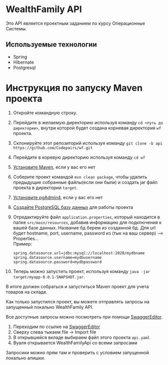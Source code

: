 # WealthFamily API

Это API является проектным заданием по курсу Операционные Системы.

## Используемые технологии

- Spring
- Hibernate
- Postgresql

# Инструкция по запуску Maven проекта

1. Откройте командную строку.

2. Перейдите в желаемую директорию используя команду `cd <путь до директории>`, внутри которой будет создана корневая
   директория `wf` проекта.

3. Склонируйте этот репозиторий используя команду `git clone -b api https://github.com/Codepairs/wf.git`

4. Перейдите в коревую директорию используя команду `cd wf`

5. [Установите Maven](https://www.educative.io/answers/how-to-install-maven-in-windows-and-linux-unix), если у вас его
   нет
6. Соберите проект командой `mvn clean package`, чтобы удалить предыдущие собранные файлы(если они были) и создать jar
   файл проекта в директории `target`.
7. [Установите pgAdmin4](https://www.pgadmin.org/download/), если у вас его нет

8. [Создайте PostgreSQL базу данных](https://www.pgadmin.org/docs/pgadmin4/development/connecting.html) для работы
   проекта

9. Отредактируйте файл `application.properties`, который находится в папке `src/main/resources`, добавив информацию для
   подключения к вашей базе данных. Название бд берем из созданной бд. Для url будет hostname, port, username, password
   из (тык на ваш сервер) --> Properties...  
   Пример:
   ```
   spring.datasource.url=jdbc:mysql://localhost:2020/mydbname
   spring.datasource.username=mydbusername
   spring.datasource.password=mydbpassword
   ```

10. Теперь можно запустить проект, используя команду `java -jar target/myapp-0.0.1-SNAPSHOT.jar`.

В итоге должен собраться и запуститься Maven проект для учета товаров на складе.

Как только запустился проект, вы можете отправлять запросы на запущенный локально WealthFamily API.

Все доступные запросы можно посмотреть при помощи [SwaggerEditor](https://editor.swagger.io/).

1. Переходим по ссылке на [SwaggerEditor](https://editor.swagger.io/)
2. Сверху слева тыкаем file -> Import file
3. В открывшейся вкладе выбираем файл этого проекта `api.yaml`
4. Вуаля открывается WealthFamilyApi со всеми запросами

Запросики можно прям там и проверить с условием запущенной локально апишки.
